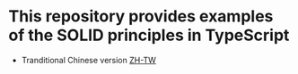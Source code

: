 # This repository provides examples of the SOLID principles in TypeScript

- Tranditional Chinese version [ZH-TW](https://github.com/skull8944/solid-in-typescript/tree/ZH-TW)
